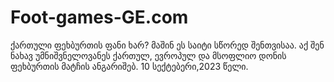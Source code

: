 # Foot-games-GE.com
ქართული ფეხბურთის ფანი ხარ? მაშინ ეს საიტი სწორედ შენთვისაა. აქ შენ ნახავ უმნიშვნელოვანეს ქართულ, ევროპულ და მსოფლიო დონის ფეხბურთის მატჩის ანგარიშებ. 10 სექტებერი,2023 წელი.
